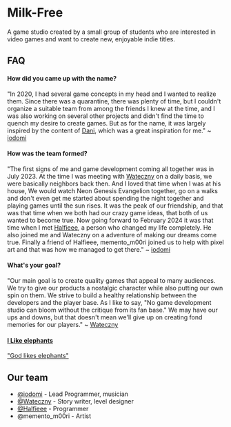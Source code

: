 
# Milk-Free

A game studio created by a small group of students who are interested in video games and want to create new, enjoyable indie titles.

## FAQ

#### How did you came up with the name?

"In 2020, I had several game concepts in my head and I wanted to realize them. Since there was a quarantine, there was plenty of time, but I couldn't organize a suitable team from among the friends I knew at the time, and I was also working on several other projects and didn't find the time to quench my desire to create games. But as for the name, it was largely inspired by the content of [Dani](https://www.youtube.com/@Danidev), which was a great inspiration for me."
~ [iodomi](https://www.github.com/iodomi)

#### How was the team formed?

"The first signs of me and game development coming all together was in July 2023. At the time I was meeting with [Wateczny](https://www.github.com/Wateczny) on a daily basis, we were basically neighbors back then. And I loved that time when I was at his house, We would watch Neon Genesis Evangelion together, go on a walks and don't even get me started about spending the night together and playing games until the sun rises. It was the peak of our friendship, and that was that time when we both had our crazy game ideas, that both of us wanted to become true. Now going forward to February 2024 it was that time when I met [Halfieee](https://www.github.com/Halfieee), a person who changed my life completely. He also joined me and Wateczny on a adventure of making our dreams come true. Finally a friend of Halfieee, memento_m00ri joined us to help with pixel art and that was how we managed to get there." ~ [iodomi](https://www.github.com/iodomi)

#### What's your goal?
"Our main goal is to create quality games that appeal to many audiences. We try to give our products a nostalgic character while also putting our own spin on them. We strive to build a healthy relationship between the developers and the player base. As I like to say, "No game development studio can bloom without the critique from its fan base." We may have our ups and downs, but that doesn't mean we'll give up on creating fond memories for our players." ~ [Wateczny](https://www.github.com/Wateczny)

<a href='https://inv.tux.pizza/watch?v=l6Fn6aRPuGA' target=_blank>

#### I Like elephants

<p>"God likes elephants"</p>
</a>

## Our team

- [@iodomi](https://www.github.com/iodomi) - Lead Programmer, musician
- [@Wateczny](https://www.github.com/Wateczny) - Story writer, level designer
- [@Halfieee](https://www.github.com/Halfieee) - Programmer
- @memento_m00ri - Artist
